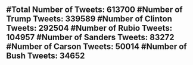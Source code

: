 #Total Number of Tweets: 613700 
#Number of Trump Tweets: 339589
#Number of Clinton Tweets: 292504
#Number of Rubio Tweets: 104957
#Number of Sanders Tweets: 83272
#Number of Carson Tweets: 50014
#Number of Bush Tweets: 34652
---
